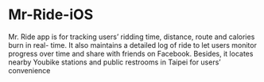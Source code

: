 # Mr-Ride-iOS

Mr. Ride app is for tracking users’ ridding time, distance, route and calories burn in real-
time. It also maintains a detailed log of ride to let users monitor progress over time and share with friends on Facebook. Besides, it locates nearby Youbike stations and public restrooms in Taipei for users’ convenience
